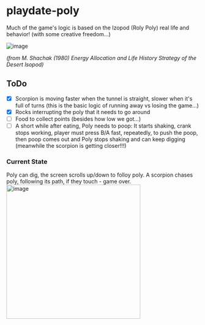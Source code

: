 # playdate-poly

Much of the game's logic is based on the Izopod (Roly Poly) real life and behavior! (with some creative freedom...)

![image](https://user-images.githubusercontent.com/5012557/158041460-9278ff9a-1175-4b21-9148-07e0b984e79c.png)

_(from M. Shachak (1980) Energy Allocation and Life History Strategy of the Desert lsopod)_

## ToDo
- [x] Scorpion is moving faster when the tunnel is straight, slower when it's full of turns (this is the basic logic of running away vs losing the game...)
- [x] Rocks interrupting the poly that it needs to go around
- [ ] Food to collect points (besides how low we got...)
- [ ] A short while after eating, Poly needs to poop: It starts shaking, crank stops working, player must press B/A fast, repeatedly, to push the poop, then poop comes out and Poly stops shaking and can keep digging (meanwhile the scorpion is getting closer!!!)

### Current State
Poly can dig, the screen scrolls up/down to folloy poly.
A scorpion chases poly, following its path, if they touch - game over.
<img width="350" alt="image" src="https://user-images.githubusercontent.com/5012557/157371528-31746c8f-d822-443a-8388-68667d2bca59.png">
